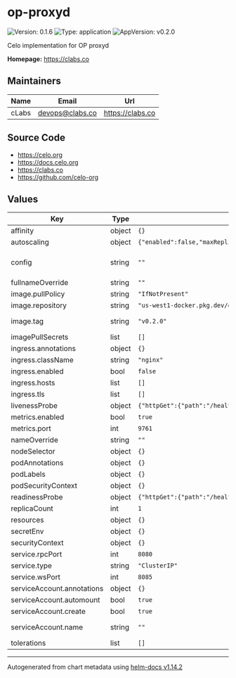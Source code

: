 # op-proxyd

![Version: 0.1.6](https://img.shields.io/badge/Version-0.1.6-informational?style=flat-square) ![Type: application](https://img.shields.io/badge/Type-application-informational?style=flat-square) ![AppVersion: v0.2.0](https://img.shields.io/badge/AppVersion-v0.2.0-informational?style=flat-square)

Celo implementation for OP proxyd

**Homepage:** <https://clabs.co>

## Maintainers

| Name | Email | Url |
| ---- | ------ | --- |
| cLabs | <devops@clabs.co> | <https://clabs.co> |

## Source Code

* <https://celo.org>
* <https://docs.celo.org>
* <https://clabs.co>
* <https://github.com/celo-org>

## Values

| Key | Type | Default | Description |
|-----|------|---------|-------------|
| affinity | object | `{}` | Kubernetes pod affinity |
| autoscaling | object | `{"enabled":false,"maxReplicas":100,"minReplicas":1,"targetCPUUtilizationPercentage":80}` | HPA configuration |
| config | string | `""` | Config as string. Minimal example at https://github.com/ethereum-optimism/optimism/blob/develop/proxyd/example.config.toml |
| fullnameOverride | string | `""` | Chart full name override |
| image.pullPolicy | string | `"IfNotPresent"` | Image pullpolicy |
| image.repository | string | `"us-west1-docker.pkg.dev/devopsre/proxyd/proxyd"` | Image repository |
| image.tag | string | `"v0.2.0"` | Image tag Overrides the image tag whose default is the chart appVersion. |
| imagePullSecrets | list | `[]` | Image pull secrets |
| ingress.annotations | object | `{}` |  |
| ingress.className | string | `"nginx"` |  |
| ingress.enabled | bool | `false` | Enable ingress |
| ingress.hosts | list | `[]` |  |
| ingress.tls | list | `[]` |  |
| livenessProbe | object | `{"httpGet":{"path":"/healthz","port":"rpc"}}` | Liveness probe configuration |
| metrics.enabled | bool | `true` | Enable metrics |
| metrics.port | int | `9761` | Metrics port |
| nameOverride | string | `""` | Chart name override |
| nodeSelector | object | `{}` | Kubernetes node selector |
| podAnnotations | object | `{}` | Custom pod annotations |
| podLabels | object | `{}` | Custom pod labels |
| podSecurityContext | object | `{}` | Custom pod security context |
| readinessProbe | object | `{"httpGet":{"path":"/healthz","port":"rpc"}}` | Readiness probe configuration |
| replicaCount | int | `1` | Number of deployment replicas |
| resources | object | `{}` | Container resources |
| secretEnv | object | `{}` | Env Vars. mounted from a secret |
| securityContext | object | `{}` | Custom container security context |
| service.rpcPort | int | `8080` | RPC port |
| service.type | string | `"ClusterIP"` | K8S service type |
| service.wsPort | int | `8085` | WS port |
| serviceAccount.annotations | object | `{}` | Annotations to add to the service account |
| serviceAccount.automount | bool | `true` | Automatically mount a ServiceAccount's API credentials? |
| serviceAccount.create | bool | `true` | Specifies whether a service account should be created |
| serviceAccount.name | string | `""` | The name of the service account to use. If not set and create is true, a name is generated using the fullname template |
| tolerations | list | `[]` | Kubernetes tolerations |

----------------------------------------------
Autogenerated from chart metadata using [helm-docs v1.14.2](https://github.com/norwoodj/helm-docs/releases/v1.14.2)
